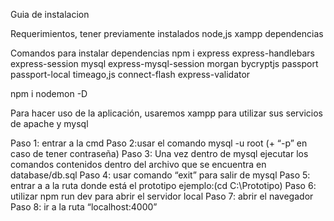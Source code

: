 Guia de instalacion

Requerimientos, tener previamente instalados
node,js
xampp
dependencias 

Comandos para instalar dependencias
npm i express express-handlebars express-session mysql express-mysql-session morgan bycryptjs passport passport-local timeago,js connect-flash express-validator

npm i nodemon -D


Para hacer uso de la aplicación, usaremos xampp para utilizar sus servicios de apache y mysql

Paso 1: entrar a la cmd
Paso 2:usar el comando mysql -u root (+ “-p” en caso de tener contraseña)
Paso 3: Una vez dentro de mysql ejecutar los comandos contenidos dentro del archivo que se encuentra en database/db.sql
Paso 4: usar comando “exit” para salir de mysql
Paso 5: entrar a a la ruta donde está el prototipo ejemplo:(cd C:\Prototipo)
Paso 6: utilizar npm run dev para abrir el servidor local
Paso 7: abrir el navegador
Paso 8: ir a la ruta “localhost:4000”

